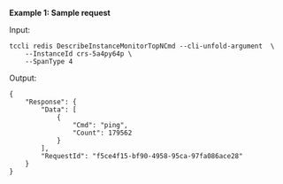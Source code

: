 **Example 1: Sample request**



Input: 

```
tccli redis DescribeInstanceMonitorTopNCmd --cli-unfold-argument  \
    --InstanceId crs-5a4py64p \
    --SpanType 4
```

Output: 
```
{
    "Response": {
        "Data": [
            {
                "Cmd": "ping",
                "Count": 179562
            }
        ],
        "RequestId": "f5ce4f15-bf90-4958-95ca-97fa086ace28"
    }
}
```

